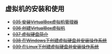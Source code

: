 ## 虚拟机的安装和使用


* ~~[035 安装VirtualBox虚拟机管理器](./035/)~~
* ~~[036 创建VirtualBox虚拟机](./036/)~~
* ~~[037 虚拟硬盘简介](./037/)~~
* ~~[038 在Windows下创建虚拟硬盘并安装操作系统](./038/)~~
* ~~[039 在Linux下创建虚拟硬盘并安装操作系统](./039/)~~